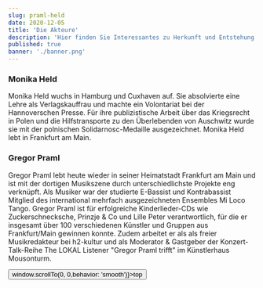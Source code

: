 ```yaml
---
slug: praml-held
date: 2020-12-05
title: 'Die Akteure'
description: 'Hier finden Sie Interessantes zu Herkunft und Entstehung des Vereins.'
published: true
banner: './banner.png'
---
```


<article>
<section>

# Monika Held
Monika Held wuchs in Hamburg und Cuxhaven auf. Sie absolvierte eine Lehre als Verlagskauffrau und machte ein Volontariat bei der Hannoverschen Presse. Für ihre publizistische Arbeit über das Kriegsrecht in Polen und die Hilfstransporte zu den Überlebenden von Auschwitz wurde sie mit der polnischen Solidarnosc-Medaille ausgezeichnet. Monika Held lebt in Frankfurt am Main.


</section>
<section>

# Gregor Praml
Gregor Praml lebt heute wieder in seiner Heimatstadt Frankfurt am Main und ist mit der dortigen Musikszene durch unterschiedlichste Projekte eng verknüpft. Als Musiker war der studierte E-Bassist und Kontrabassist Mitglied des international mehrfach ausgezeichneten Ensembles Mi Loco Tango. Gregor Praml ist für erfolgreiche Kinderlieder-CDs wie Zuckerschnecksche, Prinzje & Co und Lille Peter verantwortlich, für die er insgesamt über 100 verschiedenen Künstler und Gruppen aus Frankfurt/Main gewinnen konnte. Zudem arbeitet er als als freier Musikredakteur bei h2-kultur und als Moderator & Gastgeber der Konzert-Talk-Reihe The LOKAL Listener "Gregor Praml trifft" im Künstlerhaus Mousonturm.
</section>
<button style={{opacity:1,background:'black',color:'white'}} onClick={()=>window.scrollTo(0, 0,behavior: 'smooth')}>top</Link>

</article>
